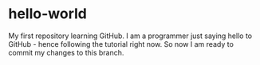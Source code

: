 # hello-world
My first repository learning GitHub.
I am a programmer just saying hello to GitHub - hence following the tutorial right now.
So now I am ready to commit my changes to this branch.
